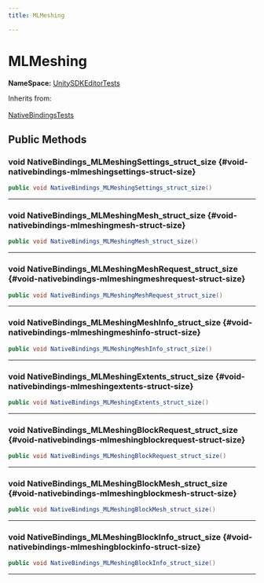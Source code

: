 ```yaml
---
title: MLMeshing

---
```


# MLMeshing



**NameSpace:** 
[UnitySDKEditorTests](/unity-api/api/UnitySDKEditorTests/UnitySDKEditorTests.md) 





Inherits from: <br></br>[NativeBindingsTests](/unity-api/api/UnitySDKEditorTests/UnitySDKEditorTests.NativeBindingsTests.md)




## Public Methods

### void NativeBindings_MLMeshingSettings_struct_size {#void-nativebindings-mlmeshingsettings-struct-size}

```csharp
public void NativeBindings_MLMeshingSettings_struct_size()
```






-----------

### void NativeBindings_MLMeshingMesh_struct_size {#void-nativebindings-mlmeshingmesh-struct-size}

```csharp
public void NativeBindings_MLMeshingMesh_struct_size()
```






-----------

### void NativeBindings_MLMeshingMeshRequest_struct_size {#void-nativebindings-mlmeshingmeshrequest-struct-size}

```csharp
public void NativeBindings_MLMeshingMeshRequest_struct_size()
```






-----------

### void NativeBindings_MLMeshingMeshInfo_struct_size {#void-nativebindings-mlmeshingmeshinfo-struct-size}

```csharp
public void NativeBindings_MLMeshingMeshInfo_struct_size()
```






-----------

### void NativeBindings_MLMeshingExtents_struct_size {#void-nativebindings-mlmeshingextents-struct-size}

```csharp
public void NativeBindings_MLMeshingExtents_struct_size()
```






-----------

### void NativeBindings_MLMeshingBlockRequest_struct_size {#void-nativebindings-mlmeshingblockrequest-struct-size}

```csharp
public void NativeBindings_MLMeshingBlockRequest_struct_size()
```






-----------

### void NativeBindings_MLMeshingBlockMesh_struct_size {#void-nativebindings-mlmeshingblockmesh-struct-size}

```csharp
public void NativeBindings_MLMeshingBlockMesh_struct_size()
```






-----------

### void NativeBindings_MLMeshingBlockInfo_struct_size {#void-nativebindings-mlmeshingblockinfo-struct-size}

```csharp
public void NativeBindings_MLMeshingBlockInfo_struct_size()
```






-----------

